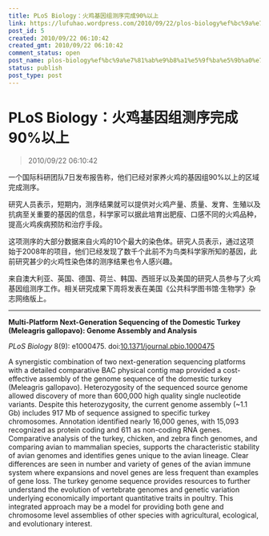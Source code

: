 ```yaml
---
title: PLoS Biology：火鸡基因组测序完成90%以上
link: https://lufuhao.wordpress.com/2010/09/22/plos-biology%ef%bc%9a%e7%81%ab%e9%b8%a1%e5%9f%ba%e5%9b%a0%e7%bb%84%e6%b5%8b%e5%ba%8f%e5%ae%8c%e6%88%9090%e4%bb%a5%e4%b8%8a/
post_id: 5
created: 2010/09/22 06:10:42
created_gmt: 2010/09/22 06:10:42
comment_status: open
post_name: plos-biology%ef%bc%9a%e7%81%ab%e9%b8%a1%e5%9f%ba%e5%9b%a0%e7%bb%84%e6%b5%8b%e5%ba%8f%e5%ae%8c%e6%88%9090%e4%bb%a5%e4%b8%8a
status: publish
post_type: post
---
```


# PLoS Biology：火鸡基因组测序完成90%以上

> 2010/09/22 06:10:42

 

一个国际科研团队7日发布报告称，他们已经对家养火鸡的基因组90%以上的区域完成测序。

研究人员表示，短期内，测序结果就可以提供对火鸡产量、质量、发育、生殖以及抗病至关重要的基因的信息，科学家可以据此培育出肥瘦、口感不同的火鸡品种，提高火鸡疾病预防和治疗手段。

这项测序的大部分数据来自火鸡的10个最大的染色体。研究人员表示，通过这项始于2008年的项目，他们已经发现了数千个此前不为鸟类科学家所知的基因，此前研究甚少的火鸡性染色体的测序结果也令人感兴趣。

来自澳大利亚、英国、德国、荷兰、韩国、西班牙以及美国的研究人员参与了火鸡基因组测序工作。相关研究成果下周将发表在美国《公共科学图书馆·生物学》杂志网络版上。

***

**Multi-Platform Next-Generation Sequencing of the Domestic Turkey (Meleagris gallopavo): Genome Assembly and Analysis**

_PLoS Biology_ 8(9): e1000475. doi:[10.1371/journal.pbio.1000475](http://doi.org/10.1371/journal.pbio.1000475)

A synergistic combination of two next-generation sequencing platforms with a detailed comparative BAC physical contig map provided a cost-effective assembly of the genome sequence of the domestic turkey (Meleagris gallopavo). Heterozygosity of the sequenced source genome allowed discovery of more than 600,000 high quality single nucleotide variants. Despite this heterozygosity, the current genome assembly (~1.1 Gb) includes 917 Mb of sequence assigned to specific turkey chromosomes. Annotation identified nearly 16,000 genes, with 15,093 recognized as protein coding and 611 as non-coding RNA genes. Comparative analysis of the turkey, chicken, and zebra finch genomes, and comparing avian to mammalian species, supports the characteristic stability of avian genomes and identifies genes unique to the avian lineage. Clear differences are seen in number and variety of genes of the avian immune system where expansions and novel genes are less frequent than examples of gene loss. The turkey genome sequence provides resources to further understand the evolution of vertebrate genomes and genetic variation underlying economically important quantitative traits in poultry. This integrated approach may be a model for providing both gene and chromosome level assemblies of other species with agricultural, ecological, and evolutionary interest.
